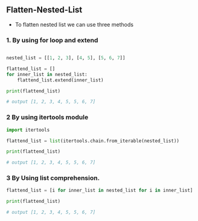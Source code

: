 ## Flatten-Nested-List
- To flatten nested list we can use three methods

### 1. By using for loop and extend

```python

nested_list = [[1, 2, 3], [4, 5], [5, 6, 7]]

flattend_list = []
for inner_list in nested_list:
    flattend_list.extend(inner_list)

print(flattend_list)

# output [1, 2, 3, 4, 5, 5, 6, 7]
```

### 2 By using itertools module

```python
import itertools

flattend_list = list(itertools.chain.from_iterable(nested_list))

print(flattend_list)

# output [1, 2, 3, 4, 5, 5, 6, 7]
```
### 3 By Using list comprehension.
```python
flattend_list = [i for inner_list in nested_list for i in inner_list]

print(flattend_list)

# output [1, 2, 3, 4, 5, 5, 6, 7]
```
